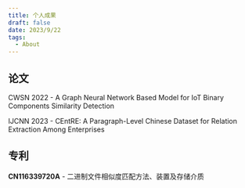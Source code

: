 ```yaml
---
title: 个人成果
draft: false
date: 2023/9/22
tags:
  - About
---
```


## 论文

CWSN 2022 - A Graph Neural Network Based Model for IoT Binary Components Similarity Detection

IJCNN 2023 - CEntRE: A Paragraph-Level Chinese Dataset for Relation Extraction Among Enterprises

## 专利

**CN116339720A** - 二进制文件相似度匹配方法、装置及存储介质